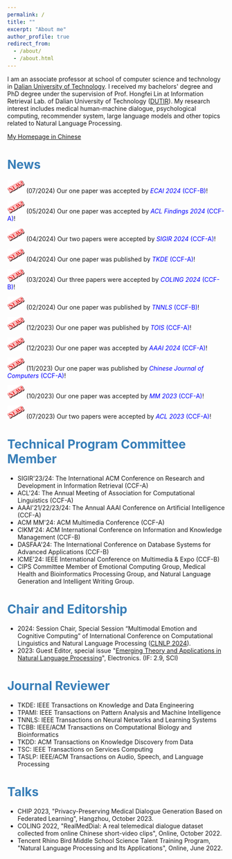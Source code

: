 ```yaml
---
permalink: /
title: ""
excerpt: "About me"
author_profile: true
redirect_from: 
  - /about/
  - /about.html
---
```


I am an associate professor at school of computer science and technology in [Dalian University of Technology](https://en.dlut.edu.cn/). I received my bachelors' degree and PhD degree under the supervision of Prof. Hongfei Lin at Information Retrieval Lab. of Dalian University of Technology ([DUTIR](http://ir.dlut.edu.cn/)). My research interest includes medical human-machine dialogue, psychological computing, recommender system, large language models and other topics related to Natural Language Processing.

[My Homepage in Chinese](http://faculty.dlut.edu.cn/xubo1/zh_CN/index.htm)

# <span style="color:rgb(55, 126, 184);">News</span>
<img src="/images/new.png" alt="aaa" width="40" height="30"> (07/2024) Our one paper was accepted by <span style="color:blue;">_ECAI 2024_ (CCF-B)</span>!

<img src="/images/new.png" alt="aaa" width="40" height="30"> (05/2024) Our one paper was accepted by <span style="color:blue;">_ACL Findings 2024_ (CCF-A)</span>!

<img src="/images/new.png" alt="aaa" width="40" height="30"> (04/2024) Our two papers were accepted by <span style="color:blue;">_SIGIR 2024_ (CCF-A)</span>!

<img src="/images/new.png" alt="aaa" width="40" height="30"> (04/2024) Our one paper was published by <span style="color:blue;">_TKDE_ (CCF-A)</span>!

<img src="/images/new.png" alt="aaa" width="40" height="30"> (03/2024) Our three papers were accepted by <span style="color:blue;">_COLING 2024_ (CCF-B)</span>!

<img src="/images/new.png" alt="aaa" width="40" height="30"> (02/2024) Our one paper was published by <span style="color:blue;">_TNNLS_ (CCF-B)</span>!

<img src="/images/new.png" alt="aaa" width="40" height="30"> (12/2023) Our one paper was published by <span style="color:blue;">_TOIS_ (CCF-A)</span>!

<img src="/images/new.png" alt="aaa" width="40" height="30"> (12/2023) Our one paper was accepted by <span style="color:blue;">_AAAI 2024_ (CCF-A)</span>!

<img src="/images/new.png" alt="aaa" width="40" height="30"> (11/2023) Our one paper was published by <span style="color:blue;">_Chinese Journal of Computers_ (CCF-A)</span>!

<img src="/images/new.png" alt="aaa" width="40" height="30"> (10/2023) Our one paper was accepted by <span style="color:blue;">_MM 2023_ (CCF-A)</span>!

<img src="/images/new.png" alt="aaa" width="40" height="30"> (07/2023) Our two papers were accepted by <span style="color:blue;">_ACL 2023_ (CCF-A)</span>!

# <span style="color:rgb(55, 126, 184);">Technical Program Committee Member</span>
- SIGIR'23/24: The International ACM Conference on Research and Development in Information Retrieval (CCF-A)
- ACL'24: The Annual Meeting of Association for Computational Linguistics (CCF-A)
- AAAI'21/22/23/24: The Annual AAAI Conference on Artificial Intelligence (CCF-A)
- ACM MM'24: ACM Multimedia Conference (CCF-A)
- CIKM'24: ACM International Conference on Information and Knowledge Management (CCF-B)
- DASFAA'24: The International Conference on Database Systems for Advanced Applications (CCF-B)
- ICME'24: IEEE International Conference on Multimedia & Expo (CCF-B)
- CIPS Committee Member of Emotional Computing Group, Medical Health and Bioinformatics Processing Group, and Natural Language Generation and Intelligent Writing Group.

# <span style="color:rgb(55, 126, 184);">Chair and Editorship</span>
- 2024: Session Chair, Special Session “Multimodal Emotion and Cognitive Computing” of International Conference on Computational Linguistics and Natural Language Processing ([CLNLP 2024](https://www.clnlp.org/)).
- 2023: Guest Editor, special issue "[Emerging Theory and Applications in Natural Language Processing](https://www.mdpi.com/journal/electronics/special_issues/2ULAZT544Q)", Electronics. (IF: 2.9, SCI)

# <span style="color:rgb(55, 126, 184);">Journal Reviewer</span>
- TKDE: IEEE Transactions on Knowledge and Data Engineering
- TPAMI: IEEE Transactions on Pattern Analysis and Machine Intelligence
- TNNLS: IEEE Transactions on Neural Networks and Learning Systems
- TCBB: IEEE/ACM Transactions on Computational Biology and Bioinformatics
- TKDD: ACM Transactions on Knowledge Discovery from Data
- TSC: IEEE Transactions on Services Computing
- TASLP: IEEE/ACM Transactions on Audio, Speech, and Language Processing

# <span style="color:rgb(55, 126, 184);">Talks</span>
- CHIP 2023, "Privacy-Preserving Medical Dialogue Generation Based on Federated Learning", Hangzhou, October 2023. 
- COLING 2022, "RealMedDial: A real telemedical dialogue dataset collected from online Chinese short-video clips", Online, October 2022.
- Tencent Rhino Bird Middle School Science Talent Training Program, "Natural Language Processing and Its Applications", Online, June 2022.
